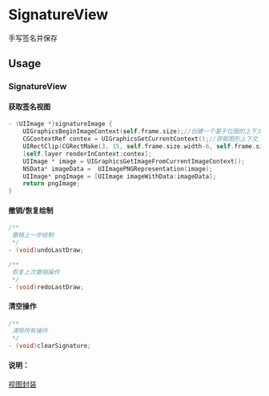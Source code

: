 # SignatureView
手写签名并保存

## Usage

### SignatureView


#### 获取签名视图

```objective-c
- (UIImage *)signatureImage {
    UIGraphicsBeginImageContext(self.frame.size);//创建一个基于位图的上下文，并设置当前上下文
    CGContextRef contex = UIGraphicsGetCurrentContext();//获取图形上下文
    UIRectClip(CGRectMake(3, 15, self.frame.size.width-6, self.frame.size.height-30));//裁剪区域
    [self.layer renderInContext:contex];
    UIImage * image = UIGraphicsGetImageFromCurrentImageContext();
    NSData* imageData =  UIImagePNGRepresentation(image);
    UIImage* pngImage = [UIImage imageWithData:imageData];
    return pngImage;
}

```

#### 撤销/恢复绘制

```objective-c
/**
 撤销上一步绘制
 */
- (void)undoLastDraw;

/**
 恢复上次撤销操作
 */
- (void)redoLastDraw;

```

#### 清空操作

```objective-c
/**
 清除所有操作
 */
- (void)clearSignature;

```
#### 说明：
 [视图封装](http://www.cnblogs.com/ZachRobin/p/7760317.html)

